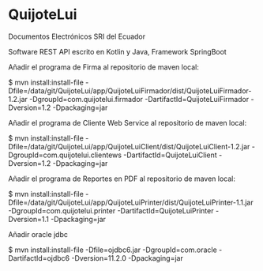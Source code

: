 # QuijoteLui

Documentos Electrónicos SRI del Ecuador

Software REST API escrito en Kotlin y Java, Framework SpringBoot 

Añadir el programa de Firma al repositorio de maven local:

$ mvn install:install-file -Dfile=/data/git/QuijoteLui/app/QuijoteLuiFirmador/dist/QuijoteLuiFirmador-1.2.jar -DgroupId=com.quijotelui.firmador -DartifactId=QuijoteLuiFirmador -Dversion=1.2 -Dpackaging=jar

Añadir el programa de Cliente Web Service al repositorio de maven local:

$ mvn install:install-file -Dfile=/data/git/QuijoteLui/app/QuijoteLuiClient/dist/QuijoteLuiClient-1.2.jar -DgroupId=com.quijotelui.clientews -DartifactId=QuijoteLuiClient -Dversion=1.2 -Dpackaging=jar

Añadir el programa de Reportes en PDF al repositorio de maven local:

$ mvn install:install-file -Dfile=/data/git/QuijoteLui/app/QuijoteLuiPrinter/dist/QuijoteLuiPrinter-1.1.jar -DgroupId=com.quijotelui.printer -DartifactId=QuijoteLuiPrinter -Dversion=1.1 -Dpackaging=jar


Añadir oracle jdbc

$ mvn install:install-file -Dfile=ojdbc6.jar -DgroupId=com.oracle -DartifactId=ojdbc6 -Dversion=11.2.0 -Dpackaging=jar
